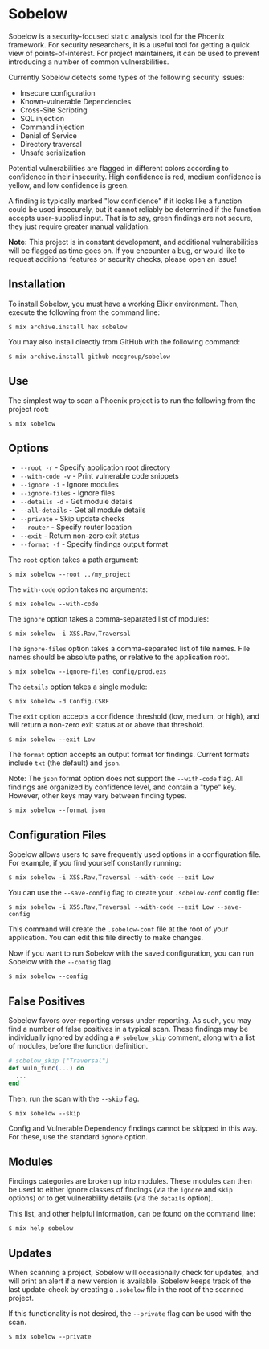# Sobelow

Sobelow is a security-focused static analysis tool for the 
Phoenix framework. For security researchers, it is a useful 
tool for getting a quick view of points-of-interest. For 
project maintainers, it can be used to prevent introducing a 
number of common vulnerabilities. 

Currently Sobelow detects some types of the following 
security issues: 

* Insecure configuration
* Known-vulnerable Dependencies
* Cross-Site Scripting
* SQL injection
* Command injection
* Denial of Service
* Directory traversal
* Unsafe serialization

Potential vulnerabilities are flagged in different colors 
according to confidence in their insecurity. High confidence is 
red, medium confidence is yellow, and low confidence is green.

A finding is typically marked "low confidence" if it looks 
like a function could be used insecurely, but it cannot 
reliably be determined if the function accepts user-supplied 
input. That is to say, green findings are not secure, they 
just require greater manual validation.

**Note:** This project is in constant development, and 
additional vulnerabilities will be flagged as time goes on. 
If you encounter a bug, or would like to request additional 
features or security checks, please open an issue!

## Installation

To install Sobelow, you must have a working Elixir environment. 
Then, execute the following from the command line: 

    $ mix archive.install hex sobelow

You may also install directly from GitHub with the following 
command:

    $ mix archive.install github nccgroup/sobelow
    
## Use

The simplest way to scan a Phoenix project is to run the 
following from the project root:

    $ mix sobelow

## Options

  * `--root -r` - Specify application root directory
  * `--with-code -v` - Print vulnerable code snippets
  * `--ignore -i` - Ignore modules
  * `--ignore-files` - Ignore files
  * `--details -d` - Get module details
  * `--all-details` - Get all module details
  * `--private` - Skip update checks
  * `--router` - Specify router location
  * `--exit` - Return non-zero exit status
  * `--format -f` - Specify findings output format
  
The `root` option takes a path argument:

    $ mix sobelow --root ../my_project

The `with-code` option takes no arguments:

    $ mix sobelow --with-code
    
The `ignore` option takes a comma-separated list of modules:

    $ mix sobelow -i XSS.Raw,Traversal
    
The `ignore-files` option takes a comma-separated list of file 
names. File names should be absolute paths, or relative to the 
application root.

    $ mix sobelow --ignore-files config/prod.exs
    
The `details` option takes a single module:

    $ mix sobelow -d Config.CSRF
    
The `exit` option accepts a confidence threshold (low, medium, or high), 
and will return a non-zero exit status at or above that threshold.

    $ mix sobelow --exit Low
    
The `format` option accepts an output format for findings. Current formats 
include `txt` (the default) and `json`. 

Note: The `json` format option does not support the `--with-code` flag. 
All findings are organized by confidence level, and contain a "type" 
key. However, other keys may vary between finding types.

    $ mix sobelow --format json
    
## Configuration Files
Sobelow allows users to save frequently used options in a 
configuration file. For example, if you find yourself constantly 
running:

    $ mix sobelow -i XSS.Raw,Traversal --with-code --exit Low
    
You can use the `--save-config` flag to create your `.sobelow-conf` 
config file:

    $ mix sobelow -i XSS.Raw,Traversal --with-code --exit Low --save-config
     
This command will create the `.sobelow-conf` file at the root 
of your application. You can edit this file directly to make 
changes.

Now if you want to run Sobelow with the saved configuration,
you can run Sobelow with the `--config` flag.

    $ mix sobelow --config

## False Positives
Sobelow favors over-reporting versus under-reporting. As such, 
you may find a number of false positives in a typical scan. 
These findings may be individually ignored by adding a 
`# sobelow_skip` comment, along with a list of modules, before 
the function definition. 

```elixir
# sobelow_skip ["Traversal"]
def vuln_func(...) do
  ...
end
```

Then, run the scan with the `--skip` flag.

    $ mix sobelow --skip

Config and Vulnerable Dependency findings cannot be skipped in 
this way. For these, use the standard `ignore` option.

## Modules
Findings categories are broken up into modules. These modules 
can then be used to either ignore classes of findings (via the 
`ignore` and `skip` options) or to get vulnerability details (via the 
`details` option).
 
This list, and other helpful information, can be found on the 
command line:

    $ mix help sobelow

## Updates
When scanning a project, Sobelow will occasionally check for 
updates, and will print an alert if a new version is available. 
Sobelow keeps track of the last update-check by creating a 
`.sobelow` file in the root of the scanned project.

If this functionality is not desired, the `--private` flag can 
be used with the scan.

    $ mix sobelow --private

